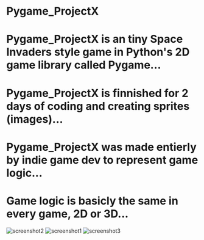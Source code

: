 # Pygame_ProjectX
# Pygame_ProjectX is an tiny Space Invaders style game in Python's 2D game library called Pygame...
# Pygame_ProjectX is finnished for 2 days of coding and creating sprites (images)...
# Pygame_ProjectX was made entierly by indie game dev to represent game logic...
# Game logic is basicly the same in every game, 2D or 3D...

![screenshot2](https://github.com/dusanrsc/Pygame_ProjectX/assets/149257819/746ff04a-5d59-47a8-90e8-18e486a7d18b)
![screenshot1](https://github.com/dusanrsc/Pygame_ProjectX/assets/149257819/963c453d-52f6-4d45-b87f-7ecc72e85b70)
![screenshot3](https://github.com/dusanrsc/Pygame_ProjectX/assets/149257819/342e7db2-42d3-4a9a-95dd-79de84ba781d)
